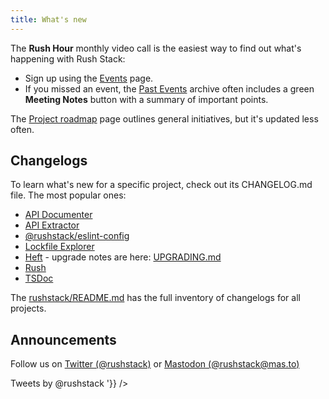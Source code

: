 ```yaml
---
title: What's new
---
```


The **Rush Hour** monthly video call is the easiest way to find out what's happening with Rush Stack:

- Sign up using the [Events](https://rushstack.io/community/events/) page.
- If you missed an event, the [Past Events](https://rushstack.io/community/past-events/) archive often
  includes a green **Meeting Notes** button with a summary of important points.

The [Project roadmap](./overview/roadmap.md) page outlines general initiatives, but it's updated less often.

## Changelogs

To learn what's new for a specific project, check out its CHANGELOG.md file. The most popular ones:

- [API Documenter](https://github.com/microsoft/rushstack/blob/main/apps/api-documenter/CHANGELOG.md)
- [API Extractor](https://github.com/microsoft/rushstack/blob/main/apps/api-extractor/CHANGELOG.md)
- [@rushstack/eslint-config](https://github.com/microsoft/rushstack/blob/main/eslint/eslint-config/CHANGELOG.md)
- [Lockfile Explorer](https://github.com/microsoft/rushstack/blob/main/apps/lockfile-explorer/CHANGELOG.md)
- [Heft](https://github.com/microsoft/rushstack/blob/main/apps/heft/CHANGELOG.md) - upgrade notes are here: [UPGRADING.md](https://github.com/microsoft/rushstack/blob/main/apps/heft/UPGRADING.md)
- [Rush](https://github.com/microsoft/rushstack/blob/main/apps/rush/CHANGELOG.md)
- [TSDoc](https://github.com/microsoft/tsdoc/blob/main/tsdoc/CHANGELOG.md)

The [rushstack/README.md](https://github.com/microsoft/rushstack#published-packages) has the full inventory
of changelogs for all projects.

## Announcements

Follow us on [Twitter (@rushstack)](https://twitter.com/rushstack) or [Mastodon (@rushstack@mas.to)](https://mas.to/@rushstack)

<div dangerouslySetInnerHTML={{__html: '<a class="twitter-timeline" data-width="600" tweet-limit="10" chrome="noscrollbar" data-dnt="true" data-link-color="#c95228" href="https://twitter.com/rushstack?ref_src=twsrc%5Etfw">Tweets by @rushstack</a> <script async src="https://platform.twitter.com/widgets.js" charset="utf-8"></script>'}} />
